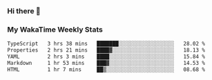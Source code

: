 ### Hi there 👋

<!--
**royschrauwen/royschrauwen** is a ✨ _special_ ✨ repository because its `README.md` (this file) appears on your GitHub profile.

Here are some ideas to get you started:

- 🔭 I’m currently working on ...
- 🌱 I’m currently learning ...
- 👯 I’m looking to collaborate on ...
- 🤔 I’m looking for help with ...
- 💬 Ask me about ...
- 📫 How to reach me: ...
- 😄 Pronouns: ...
- ⚡ Fun fact: ...
-->


### My WakaTime Weekly Stats
<!--START_SECTION:waka-->

```txt
TypeScript   3 hrs 38 mins   ███████░░░░░░░░░░░░░░░░░░   28.02 %
Properties   2 hrs 21 mins   ████▓░░░░░░░░░░░░░░░░░░░░   18.13 %
YAML         2 hrs 3 mins    ████░░░░░░░░░░░░░░░░░░░░░   15.84 %
Markdown     1 hr 53 mins    ███▓░░░░░░░░░░░░░░░░░░░░░   14.53 %
HTML         1 hr 7 mins     ██▒░░░░░░░░░░░░░░░░░░░░░░   08.68 %
```

<!--END_SECTION:waka-->
